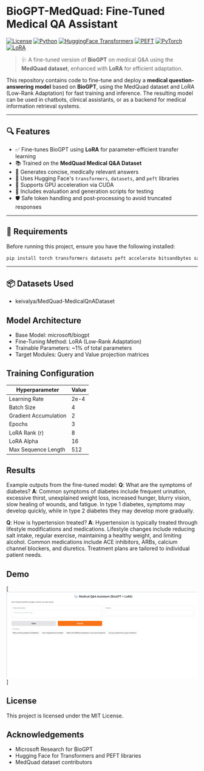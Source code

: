 # BioGPT-MedQuad: Fine-Tuned Medical QA Assistant

[![License](https://img.shields.io/badge/license-MIT-blue)](https://opensource.org/licenses/MIT)
[![Python](https://img.shields.io/badge/python-3.8+-blue.svg)](https://www.python.org/)
[![HuggingFace Transformers](https://img.shields.io/badge/transformers-%204.52.4-orange)](https://github.com/huggingface/transformers)
[![PEFT](https://img.shields.io/badge/peft-0.15.0-red)](https://github.com/huggingface/peft)
[![PyTorch](https://img.shields.io/badge/pytorch-2.7.0+cu128-green)](https://pytorch.org/)
[![LoRA](https://img.shields.io/badge/technique-LoRA-purple)](https://arxiv.org/abs/2106.10169)

> 🩺 A fine-tuned version of **BioGPT** on medical Q&A using the **MedQuad dataset**, enhanced with **LoRA** for efficient adaptation.

This repository contains code to fine-tune and deploy a **medical question-answering model** based on **BioGPT**, using the MedQuad dataset and LoRA (Low-Rank Adaptation) for fast training and inference. The resulting model can be used in chatbots, clinical assistants, or as a backend for medical information retrieval systems.

---

## 🔍 Features

- ✅ Fine-tunes BioGPT using **LoRA** for parameter-efficient transfer learning
- 📚 Trained on the **MedQuad Medical Q&A Dataset**
- 💬 Generates concise, medically relevant answers
- 🧠 Uses Hugging Face's `transformers`, `datasets`, and `peft` libraries
- 🚀 Supports GPU acceleration via CUDA
- 🧪 Includes evaluation and generation scripts for testing
- 🛡️ Safe token handling and post-processing to avoid truncated responses

---

## 🧰 Requirements

Before running this project, ensure you have the following installed:

```bash
pip install torch transformers datasets peft accelerate bitsandbytes safetensors gradio
```

---

## 📦 Datasets Used

- keivalya/MedQuad-MedicalQnADataset

## Model Architecture

- Base Model: microsoft/biogpt
- Fine-Tuning Method: LoRA (Low-Rank Adaptation)
- Trainable Parameters: ~1% of total parameters
- Target Modules: Query and Value projection matrices

## Training Configuration

| Hyperparameter        | Value |
| --------------------- | ----- |
| Learning Rate         | 2e-4  |
| Batch Size            | 4     |
| Gradient Accumulation | 2     |
| Epochs                | 3     |
| LoRA Rank (r)         | 8     |
| LoRA Alpha            | 16    |
| Max Sequence Length   | 512   |

## Results

Example outputs from the fine-tuned model:
**Q**: What are the symptoms of diabetes?
**A**: Common symptoms of diabetes include frequent urination, excessive thirst, unexplained weight loss, increased hunger, blurry vision, slow healing of wounds, and fatigue. In type 1 diabetes, symptoms may develop quickly, while in type 2 diabetes they may develop more gradually.

**Q**: How is hypertension treated?
**A**: Hypertension is typically treated through lifestyle modifications and medications. Lifestyle changes include reducing salt intake, regular exercise, maintaining a healthy weight, and limiting alcohol. Common medications include ACE inhibitors, ARBs, calcium channel blockers, and diuretics. Treatment plans are tailored to individual patient needs.

## Demo

[![Demo](demo.gif)]

## License

This project is licensed under the MIT License.

## Acknowledgements

- Microsoft Research for BioGPT
- Hugging Face for Transformers and PEFT libraries
- MedQuad dataset contributors
